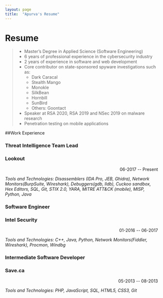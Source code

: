 ```yaml
---
layout: page
title:  "Apurva's Resume"
---
```


Resume
===============

> - Master’s Degree in Applied Science (Software Engineering)
> - 6 years of professional experience in the cybersecurity industry
> - 2 years of experience in software and web development
> - Core contributor on state-sponsored spyware investigations such as: 
> 	- Dark Caracal
> 	- Stealth Mango
> 	- Monokle
> 	- SilkBean
> 	- Hornbill
> 	- SunBird
> 	- Others: Goontact
> - Speaker at RSA 2020, RSA 2019 and NSec 2019 on malware research
> - Penetration testing on mobile applications

##Work Experience


### Threat Intelligence Team Lead
### Lookout
<p align='right'>06-2017 -- Present</p>

*Tools and Technologies: Disassemblers (IDA Pro, JEB, Ghidra), Network Monitors(BurpSuite, Wireshark), Debuggers(gdb, lldb), Cuckoo sandbox, Hex Editors, SQL, Git, STIX 2.0, YARA, MITRE ATT&CK (mobile), MISP, Python, Java*

### Software Engineer
### Intel Security
<p align='right'>01-2016 -- 06-2017</p>

*Tools and Technologies: C++, Java, Python, Network Monitors(Fiddler, Wireshark), Procmon, Windbg*


### Intermediate Software Developer
### Save.ca
<p align='right'>05-2013 -- 08-2013</p>

*Tools and Technologies: PHP, JavaScript, SQL, HTML5, CSS3, Git*
